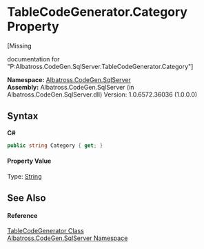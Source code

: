 # TableCodeGenerator.Category Property 
 

\[Missing <summary> documentation for "P:Albatross.CodeGen.SqlServer.TableCodeGenerator.Category"\]

**Namespace:**&nbsp;<a href="9727DDEC.md">Albatross.CodeGen.SqlServer</a><br />**Assembly:**&nbsp;Albatross.CodeGen.SqlServer (in Albatross.CodeGen.SqlServer.dll) Version: 1.0.6572.36036 (1.0.0.0)

## Syntax

**C#**<br />
``` C#
public string Category { get; }
```


#### Property Value
Type: <a href="http://msdn2.microsoft.com/en-us/library/s1wwdcbf" target="_blank">String</a>

## See Also


#### Reference
<a href="2C3F99FB.md">TableCodeGenerator Class</a><br /><a href="9727DDEC.md">Albatross.CodeGen.SqlServer Namespace</a><br />